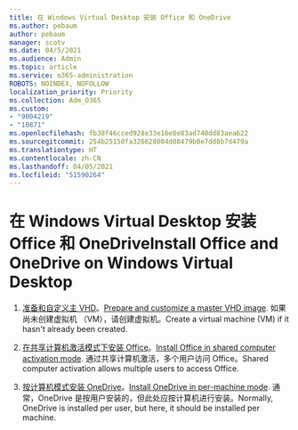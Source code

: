 ```yaml
---
title: 在 Windows Virtual Desktop 安装 Office 和 OneDrive
ms.author: pebaum
author: pebaum
manager: scotv
ms.date: 04/5/2021
ms.audience: Admin
ms.topic: article
ms.service: o365-administration
ROBOTS: NOINDEX, NOFOLLOW
localization_priority: Priority
ms.collection: Adm_O365
ms.custom:
- "9004219"
- "10871"
ms.openlocfilehash: fb38f46cced928e33e16e8e83ad740dd83aea622
ms.sourcegitcommit: 254b25150fa326628084d08479b0e7dd8b7d479a
ms.translationtype: HT
ms.contentlocale: zh-CN
ms.lasthandoff: 04/05/2021
ms.locfileid: "51590264"
---
```

# <a name="install-office-and-onedrive-on-windows-virtual-desktop"></a><span data-ttu-id="33c9e-102">在 Windows Virtual Desktop 安装 Office 和 OneDrive</span><span class="sxs-lookup"><span data-stu-id="33c9e-102">Install Office and OneDrive on Windows Virtual Desktop</span></span>

1. <span data-ttu-id="33c9e-103">[准备和自定义主 VHD](https://docs.microsoft.com/azure/virtual-desktop/set-up-customize-master-image)。</span><span class="sxs-lookup"><span data-stu-id="33c9e-103">[Prepare and customize a master VHD image](https://docs.microsoft.com/azure/virtual-desktop/set-up-customize-master-image).</span></span> <span data-ttu-id="33c9e-104">如果尚未创建虚拟机 （VM），请创建虚拟机。</span><span class="sxs-lookup"><span data-stu-id="33c9e-104">Create a virtual machine (VM) if it hasn't already been created.</span></span>

1. <span data-ttu-id="33c9e-105">[在共享计算机激活模式下安装 Office](https://docs.microsoft.com/azure/virtual-desktop/install-office-on-wvd-master-image#install-office-in-shared-computer-activation-mode)。</span><span class="sxs-lookup"><span data-stu-id="33c9e-105">[Install Office in shared computer activation mode](https://docs.microsoft.com/azure/virtual-desktop/install-office-on-wvd-master-image#install-office-in-shared-computer-activation-mode).</span></span> <span data-ttu-id="33c9e-106">通过共享计算机激活，多个用户访问 Office。</span><span class="sxs-lookup"><span data-stu-id="33c9e-106">Shared computer activation allows multiple users to access Office.</span></span>

1. <span data-ttu-id="33c9e-107">[按计算机模式安装 OneDrive](https://docs.microsoft.com/azure/virtual-desktop/install-office-on-wvd-master-image#install-onedrive-in-per-machine-mode)。</span><span class="sxs-lookup"><span data-stu-id="33c9e-107">[Install OneDrive in per-machine mode](https://docs.microsoft.com/azure/virtual-desktop/install-office-on-wvd-master-image#install-onedrive-in-per-machine-mode).</span></span> <span data-ttu-id="33c9e-108">通常，OneDrive 是按用户安装的，但此处应按计算机进行安装。</span><span class="sxs-lookup"><span data-stu-id="33c9e-108">Normally, OneDrive is installed per user, but here, it should be installed per machine.</span></span>